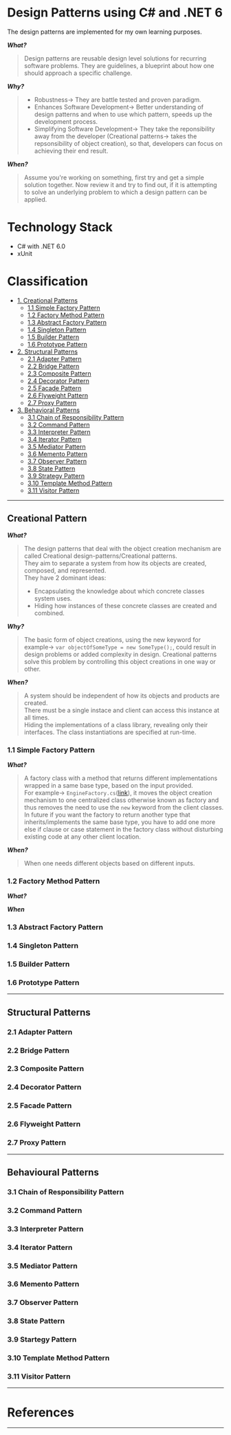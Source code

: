 # Design Patterns using C# and .NET 6
The design patterns are implemented for my own learning purposes.

**_What?_**
> Design patterns are reusable design level solutions for recurring software problems.
> They are guidelines, a blueprint about how one should approach a specific challenge.

**_Why?_**
> - Robustness→ They are battle tested and proven paradigm.
> - Enhances Software Development→ Better understanding of design patterns and when to use which pattern, speeds up the development process.
> - Simplifying Software Development→ They take the reponsibility away from the developer (Creational patterns→ takes the repsonsibility of object creation), so that, developers can focus on achieving their end result.

**_When?_**
> Assume you're working on something, first try and get a simple solution together.
> Now review it and try to find out, if it is attempting to solve an underlying problem to which a design pattern can be applied.

# Technology Stack
- C# with .NET 6.0
- xUnit

# Classification
- [1. Creational Patterns](#creational-pattern)
    - [1.1 Simple Factory Pattern](#11-simple-factory-pattern)
    - [1.2 Factory Method Pattern](#12-factory-method-pattern)
    - [1.3 Abstract Factory Pattern](#13-abstract-factory-pattern)
    - [1.4 Singleton Pattern](#14-singleton-pattern)
    - [1.5 Builder Pattern](#15-builder-pattern)
    - [1.6 Prototype Pattern](#16-prototype-pattern)
- [2. Structural Patterns](#structural-pattern)
    - [2.1 Adapter Pattern](#21-adapter-pattern)
    - [2.2 Bridge Pattern](#22-bridge-pattern)
    - [2.3 Composite Pattern](#23-composite-pattern)
    - [2.4 Decorator Pattern](#24-decorator-pattern)
    - [2.5 Facade Pattern](#25-facade-pattern)
    - [2.6 Flyweight Pattern](#26-flyweight-pattern)
    - [2.7 Proxy Pattern](#27-proxy-pattern)
- [3. Behavioral Patterns](#behavioral-pattern)
    - [3.1 Chain of Responsibility Pattern](#31-chain-of-responsibility-pattern)
    - [3.2 Command Pattern](#32-command-pattern)
    - [3.3 Interpreter Pattern](#33-interpreter-pattern)
    - [3.4 Iterator Pattern](#34-iterator-pattern)
    - [3.5 Mediator Pattern](#35-mediator-pattern)
    - [3.6 Memento Pattern](#36-memento-pattern)
    - [3.7 Observer Pattern](#37-observer-pattern)
    - [3.8 State Pattern](#38-state-pattern)
    - [3.9 Strategy Pattern](#39-strategy-pattern)
    - [3.10 Template Method Pattern](#310-template-method-pattern)
    - [3.11 Visitor Pattern](#311-visitor-pattern)
***
## Creational Pattern
**_What?_**
> The design patterns that deal with the object creation mechanism are called Creational design-patterns/Creational patterns.<br>
> They aim to separate a system from how its objects are created, composed, and represented.<br>
> They have 2 dominant ideas:
> - Encapsulating the knowledge about which concrete classes system uses.
> - Hiding how instances of these concrete classes are created and combined.

**_Why?_**
> The basic form of object creations, using the new keyword for example→ `var objectOfSomeType = new SomeType();`, could result in design problems or added complexity in design.
> Creational patterns solve this problem by controlling this object creations in one way or other.

**_When?_**
> A system should be independent of how its objects and products are created.<br>
> There must be a single instace and client can access this instance at all times.<br>
> Hiding the implementations of a class library, revealing only their interfaces. The class instantiations are specified at run-time.

### 1.1 Simple Factory Pattern
**_What?_**
> A factory class with a method that returns different implementations wrapped in a same base type, based on the input provided.<br>
> For example→ `EngineFactory.cs`([link](https://github.com/phougatv/vp-design-patterns/blob/master/src/Creational/1_SimpleFactory/Factories/EngineFactory.cs)), it moves the object creation mechanism to one centralized class otherwise known as factory and thus removes the need to use the `new` keyword from the client classes.
> In future if you want the factory to return another type that inherits/implements the same base type, you have to add one more else if clause or case statement in the factory class without disturbing existing code at any other client location.

**_When?_**
> When one needs different objects based on different inputs.<br>

### 1.2 Factory Method Pattern
**_What?_**

**_When_**

### 1.3 Abstract Factory Pattern
### 1.4 Singleton Pattern
### 1.5 Builder Pattern
### 1.6 Prototype Pattern
***
## Structural Patterns
### 2.1 Adapter Pattern
### 2.2 Bridge Pattern
### 2.3 Composite Pattern
### 2.4 Decorator Pattern
### 2.5 Facade Pattern
### 2.6 Flyweight Pattern
### 2.7 Proxy Pattern
***
## Behavioural Patterns
### 3.1 Chain of Responsibility Pattern
### 3.2 Command Pattern
### 3.3 Interpreter Pattern
### 3.4 Iterator Pattern
### 3.5 Mediator Pattern
### 3.6 Memento Pattern
### 3.7 Observer Pattern
### 3.8 State Pattern
### 3.9 Startegy Pattern
### 3.10 Template Method Pattern
### 3.11 Visitor Pattern
***
# References
***
